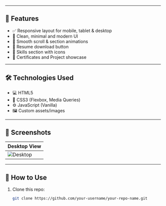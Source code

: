 
---

## 🎯 Features

- ✅ Responsive layout for mobile, tablet & desktop
- 🎨 Clean, minimal and modern UI
- 🚀 Smooth scroll & section animations
- 📄 Resume download button
- 🧠 Skills section with icons
- 🧾 Certificates and Project showcase

---

## 🛠️ Technologies Used

- 💻 HTML5
- 🎨 CSS3 (Flexbox, Media Queries)
- ⚙️ JavaScript (Vanilla)
- 🖼️ Custom assets/images

---
## 📸 Screenshots

| Desktop View |
|--------------|
| ![Desktop](your-desktop-image-url) 

---

## 📂 How to Use

1. Clone this repo:
   ```bash
   git clone https://github.com/your-username/your-repo-name.git
